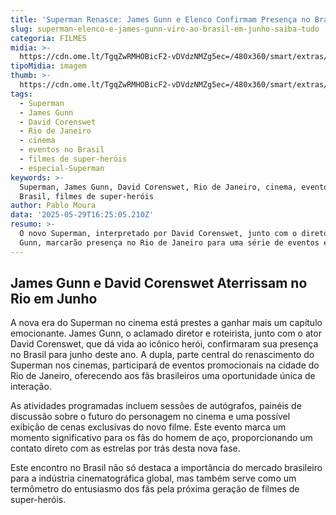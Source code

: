 ```yaml
---
title: 'Superman Renasce: James Gunn e Elenco Confirmam Presença no Brasil em Junho'
slug: superman-elenco-e-james-gunn-viro-ao-brasil-em-junho-saiba-tudo
categoria: FILMES
midia: >-
  https://cdn.ome.lt/TgqZwRMHOBicF2-vDVdzNMZg5ec=/480x360/smart/extras/conteudos/superman-brasil.jpg
tipoMidia: imagem
thumb: >-
  https://cdn.ome.lt/TgqZwRMHOBicF2-vDVdzNMZg5ec=/480x360/smart/extras/conteudos/superman-brasil.jpg
tags:
  - Superman
  - James Gunn
  - David Corenswet
  - Rio de Janeiro
  - cinema
  - eventos no Brasil
  - filmes de super-heróis
  - especial-Superman
keywords: >-
  Superman, James Gunn, David Corenswet, Rio de Janeiro, cinema, eventos no
  Brasil, filmes de super-heróis
author: Pablo Moura
data: '2025-05-29T16:25:05.210Z'
resumo: >-
  O novo Superman, interpretado por David Corenswet, junto com o diretor James
  Gunn, marcarão presença no Rio de Janeiro para uma série de eventos em junho.
---
```


## James Gunn e David Corenswet Aterrissam no Rio em Junho

A nova era do Superman no cinema está prestes a ganhar mais um capítulo emocionante. James Gunn, o aclamado diretor e roteirista, junto com o ator David Corenswet, que dá vida ao icônico herói, confirmaram sua presença no Brasil para junho deste ano. A dupla, parte central do renascimento do Superman nos cinemas, participará de eventos promocionais na cidade do Rio de Janeiro, oferecendo aos fãs brasileiros uma oportunidade única de interação.

As atividades programadas incluem sessões de autógrafos, painéis de discussão sobre o futuro do personagem no cinema e uma possível exibição de cenas exclusivas do novo filme. Este evento marca um momento significativo para os fãs do homem de aço, proporcionando um contato direto com as estrelas por trás desta nova fase.

Este encontro no Brasil não só destaca a importância do mercado brasileiro para a indústria cinematográfica global, mas também serve como um termômetro do entusiasmo dos fãs pela próxima geração de filmes de super-heróis.

